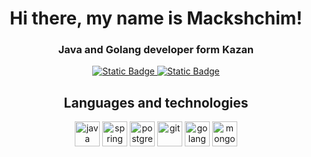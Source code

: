 <div id=header align=center>
  <h1>Hi there, my name is Mackshchim!</h1>
  <h3>Java and Golang developer form Kazan</h3>
</div>

<div id=contacts align=center>
  <a href=https://www.linkedin.com/in/mackshchim/ target=»_blank> 
    <img alt="Static Badge" src="https://img.shields.io/badge/LinkedIn-%236495ED?style=for-the-badge&logo=LinkedIn">
  </a>
  <a href=https://t.me/mackshchim target=»_blank>
    <img alt="Static Badge" src="https://img.shields.io/badge/Telegram-%236495ED?style=for-the-badge&logo=Telegram&logoColor=white"> 
  </a>
</div>

<div align=center>
  <h2>Languages and technologies</h2>
            <img src="https://cdn.jsdelivr.net/gh/devicons/devicon/icons/java/java-original.svg" 
              title=java width=40 height=40/>
            <img src="https://cdn.jsdelivr.net/gh/devicons/devicon/icons/spring/spring-original.svg" 
              title=spring width=40 height=40/>
            <img src="https://cdn.jsdelivr.net/gh/devicons/devicon/icons/postgresql/postgresql-original.svg" 
              title=postgresql width=40 height=40/>
            <img src="https://cdn.jsdelivr.net/gh/devicons/devicon/icons/git/git-original.svg" 
              title=git width=40 height=40/>
            <img src="https://cdn.jsdelivr.net/gh/devicons/devicon/icons/go/go-original-wordmark.svg" 
              title=golang width=40 height=40/>
            <img src="https://cdn.jsdelivr.net/gh/devicons/devicon/icons/mongodb/mongodb-original.svg" 
              title=mongodb width=40 height=40//>
</div>

<!--
**Mackshchim/Mackshchim** is a ✨ _special_ ✨ repository because its `README.md` (this file) appears on your GitHub profile.

Here are some ideas to get you started:

- 🔭 I’m currently working on ...
- 🌱 I’m currently learning ...
- 👯 I’m looking to collaborate on ...
- 🤔 I’m looking for help with ...
- 💬 Ask me about ...
- 📫 How to reach me: ...
- 😄 Pronouns: ...
- ⚡ Fun fact: ...
-->

